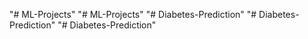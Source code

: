 "# ML-Projects" 
"# ML-Projects" 
"# Diabetes-Prediction" 
"# Diabetes-Prediction" 
"# Diabetes-Prediction" 
